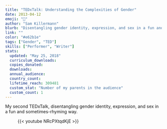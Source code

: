 ```yaml
---
title: "TEDxTalk: Understanding the Complexities of Gender"
date: 2013-04-12
emoji: "🐛"
author: "Sam Killermann"
blurb: "Disentangling gender identity, expression, and sex in a fun and sometimes-rhyming way"
link: ""
color: "#e62b1e"
tags: ["Gender", "TED"]
skills: ["Performer", "Writer"]
stats:
  updated: "May 25, 2018"
  curriculum_downloads:
  copies_donated:
  downloads:
  annual_audience:
  country_count:
  lifetime_reach: 309481
  custom_stat: "Number of my parents in the audience"
  custom_count: 1
---
```

My second TEDxTalk, disentangling gender identity, expression, and sex in a fun and sometimes-rhyming way.

<figure class="work--sample video ultra-wide">{{< youtube NRcPXtqdKjE >}}</figure>
